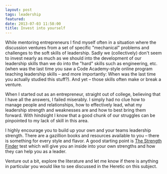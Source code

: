 ```yaml
---
layout: post
tags: leadership
featured: 
date: 2013-07-03 11:58:00
title: Invest into yourself
---
```

While mentoring entrepreneurs I find myself often in a situation where the discussion ventures from a set of specific "mechanical" problems and challenges to the soft skills of leadership. Sadly we (collectively) don't seem to invest nearly as much as we should into the development of our leadership skills than we do into the "hard" skills such as engineering, etc. (when was the last time you saw a Code Academy-style online program teaching leadership skills – and more importantly: When was the last time you actually studied this stuff?). And yet – those skills often make or break a venture.

When I started out as an entrepreneur, straight out of college, believing that I have all the answers, I failed miserably. I simply had no clue how to manage people and relationships, how to effectively lead, what my leadership strength and weaknesses are and how to best bring them forward. With hindsight I know that a good chunk of our struggles can be pinpointed to my lack of skill in this area.

I highly encourage you to build up your own and your teams leadership strength. There are a gazillion books and resources available to you – there is something for every style and flavor. A good starting point is [The Strength Finder](http://www.strengthsfinder.com/home.aspx) test which will give you an inside into your own strengths and how they can help you as a leader.

Venture out a bit, explore the literature and let me know if there is anything in particular you would like to see discussed in the Heretic on this subject.
